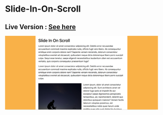 # Slide-In-On-Scroll

## Live Version : [See here](https://sauravchamoli17.github.io/Key-Sequence-Detection/)

![Preview](preview.png)

> 